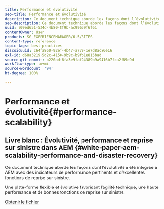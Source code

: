 ```yaml
---
title: Performance et évolutivité
seo-title: Performance et évolutivité
description: Ce document technique aborde les façons dont l’évolutivité a été intégrée à AEM avec des indicateurs de performance et des fonctions de reprise sur sinistre.
seo-description: Ce document technique aborde les façons dont l’évolutivité a été intégrée à AEM avec des indicateurs de performance et des fonctions de reprise sur sinistre.
uuid: 709ed651-534d-4b80-8f9b-ac99669f6f61
contentOwner: User
products: SG_EXPERIENCEMANAGER/6.5/SITES
content-type: reference
topic-tags: best-practices
discoiquuid: c64fa860-92ef-4b47-a779-1e7d8ac56e16
exl-id: d68a3219-5d2c-4150-9b9c-b9fb1e815bad
source-git-commit: b220adf6fa3e9faf94389b9a9416b7fca2f89d9d
workflow-type: tm+mt
source-wordcount: '94'
ht-degree: 100%

---
```


# Performance et évolutivité{#performance-scalability}

## Livre blanc : Évolutivité, performance et reprise sur sinistre dans AEM {#white-paper-aem-scalability-performance-and-disaster-recovery}

Ce document technique aborde les façons dont l’évolutivité a été intégrée à AEM avec des indicateurs de performance pertinents et d’excellentes fonctions de reprise sur sinistre.

Une plate-forme flexible et évolutive favorisant l’agilité technique, une haute performance et de bonnes fonctions de reprise sur sinistre.

[Obtenir le fichier](assets/aem_scalability_whitepaperfinal-06122015je.pdf)
